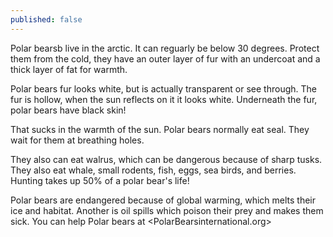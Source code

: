 ```yaml
---
published: false
---
```

Polar bearsb live in the arctic. It can reguarly be below 30 degrees. Protect them from the cold, they have an outer layer of fur with an undercoat and a thick layer of fat for warmth.

  Polar bears fur looks white, but is actually transparent or see through. The fur is hollow, when the sun reflects on it it looks white. Underneath the fur, polar bears have black skin!
  
  That sucks in the warmth of the sun. Polar bears normally eat seal. They wait for them at breathing holes.
  
  They also can eat walrus, which can be dangerous because of sharp tusks. They also eat whale, small rodents, fish, eggs, sea birds, and berries. Hunting takes up 50% of a polar bear's life!
  
  Polar bears are endangered because of global warming, which melts their ice and habitat. Another is oil spills which poison their prey and makes them sick. You can help Polar bears at <PolarBearsinternational.org>
